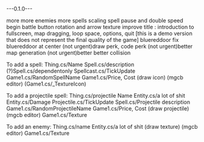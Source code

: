 <!-- code transition between gamescene -->
<!-- draw reddoor, bluedoor -->
<!-- draw shop, inventory -->
<!-- draw font, code font -->
<!-- code inventory -->
<!-- code shop -->
---0.1.0---
<!-- code stage -->
<!-- (not urgent)better collision -->
<!-- spell description -->
<!-- fix stage: towers into inventory -->
<!-- mana -->
<!-- spells have different mana -->
<!-- (not urgent) font ,. -->
<!-- shop shows price -->
<!-- manaMul -->
<!-- more enemies -->
<!-- code dummies -->
more more enemies
more spells
scaling spell
pause and double speed
begin battle button
rotation and arrow texture
improve title : introduction to fullscreen, map dragging, loop space, options, quit [this is a demo version that does not represent the final quality of the game]
bluereddoor fix
bluereddoor at center
(not urgent)draw perk, code perk
(not urgent)better map generation
(not urgent)better better collision





To add a spell:
Thing.cs/Name
Spell.cs/description
(?)Spell.cs/dependentonly
Spellcast.cs/TickUpdate
Game1.cs/RandomSpellName
Game1.cs/Price, Cost
(draw icon)
(mgcb editor)
(Game1.cs/_TextureIcon)

To add a projectile spell:
Thing.cs/projectile Name
Entity.cs/a lot of shit
Entity.cs/Damage
Projectile.cs/TickUpdate
Spell.cs/Projectile description
Game1.cs/RandomProjectileName
Game1.cs/Price, Cost
(draw projectile)
(mgcb editor)
Game1.cs/Texture

To add an enemy:
Thing.cs/name
Entity.cs/a lot of shit
(draw texture)
(mgcb editor)
Game1.cs/Texture